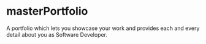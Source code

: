 # masterPortfolio
 A portfolio which lets you showcase your work and provides each and every detail about you as Software Developer.
